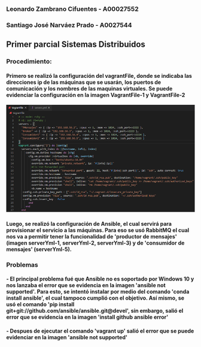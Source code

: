### Leonardo Zambrano Cifuentes - A00027552
### Santiago José Narváez Prado - A0027544

## Primer parcial Sistemas Distribuidos

### Procedimiento:
#### Primero se realizó la configuración del vagrantFile, donde se indicaba las direcciones ip de las máquinas que se usarán, los puertos de comunicación y los nombres de las maquinas virtuales. Se puede evidenciar la configuración en la imagen VagrantFile-1 y VagrantFile-2

<img src="https://github.com/sjnarvaez17/Rabbitmqtest/blob/master/parcialuno/Im%C3%A1genes%20del%20c%C3%B3digo/VagrantFile-1.PNG">

#### Luego, se realizó la configuración de Ansible, el cual servirá para provisionar el servicio a las máquinas. Para eso se usó RabbitMQ el cual nos va a permitir tener la funcionalidad de 'productor de mensajes' (imagen serverYml-1, serverYml-2, serverYml-3) y de 'consumidor de mensajes' (serverYml-5).

### Problemas
#### - El principal problema fué que Ansible no es soportado por Windows 10 y nos lanzaba el error que se evidencia en la imagen 'ansible not supported'. Para esto, se intentó instalar por medio del comando 'conda install ansible', el cual tampoco cumplió con el objetivo. Así mismo, se usó el comando 'pip install git+git://github.com/ansible/ansible.git@devel', sin embargo, salió el error que se evidencia en la imagen 'install github ansible error'

#### - Despues de ejecutar el comando 'vagrant up' salió el error que se puede evidenciar en la imagen 'ansible not supported'
